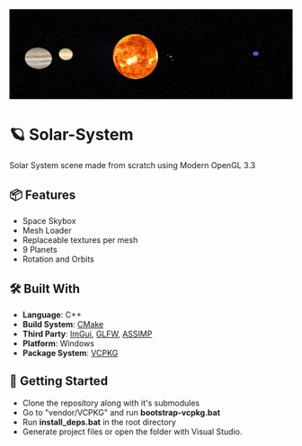 ﻿<div align="center">
  <img src="docs/header_img.jpg" alt="AppImage01" />
</div>

# 🪐 Solar-System

Solar System scene made from scratch using Modern OpenGL 3.3

## 📦 Features

- Space Skybox
- Mesh Loader
- Replaceable textures per mesh
- 9 Planets
- Rotation and Orbits

## 🛠️ Built With

- **Language**: C++
- **Build System**: [CMake](https://cmake.org)
- **Third Party**: [ImGui](https://github.com/ocornut/imgui), [GLFW](https://github.com/glfw/glfw), [ASSIMP](https://github.com/assimp/assimp)
- **Platform**: Windows
- **Package System**: [VCPKG](https://github.com/microsoft/vcpkg)

## 🚀 Getting Started

- Clone the repository along with it's submodules
- Go to "vendor/VCPKG" and run **bootstrap-vcpkg.bat**
- Run **install_deps.bat** in the root directory
- Generate project files or open the folder with Visual Studio.
